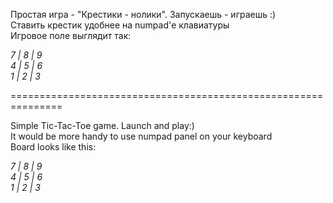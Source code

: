 Простая игра - "Крестики - нолики". Запускаешь - играешь :)\
Ставить крестик удобнее на numpad'е клавиатуры\
Игровое поле выглядит так:

*7 | 8 | 9*\
*4 | 5 | 6*\
*1 | 2 | 3*

===============================================================

Simple Tic-Tac-Toe game. Launch and play:)\
It would be more handy to use numpad panel on your keyboard\
Board looks like this:

*7 | 8 | 9*\
*4 | 5 | 6*\
*1 | 2 | 3*
